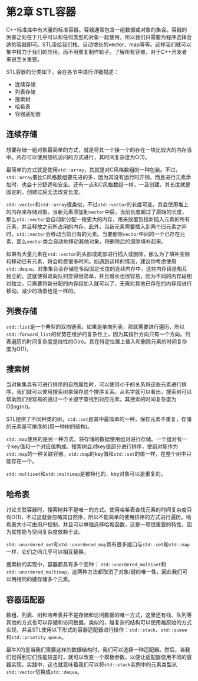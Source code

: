 # 第2章 STL容器

C++标准库中有大量的标准容器。容器通常包含一组数据或对象的集合。容器的厉害之处在于几乎可以和任何类型的对象一起使用，所以我们只需要为程序选择合适的容器即可。STL带给我们栈、自动增长的vector、map等等。这样我们就可以集中精力于我们的应用，而不用重复制作轮子。了解所有容器，对于C++开发者来说至关重要。

STL容器的分类如下，会在各节中进行详细描述：

- 连续存储
- 列表存储
- 搜索树
- 哈希表
- 容器适配器

## 连续存储

想要存储一组对象最简单的方式，就是将其一个接一个的存在一块比较大的内存当中。内存可以使用随机访问的方式进行，其时间复杂度为O(1)。

最简单的方式就是使用`std::array`，其就是对C风格数组的一种包装。不过，`std::array`要比C风格数组要先进的多，因为其没有运行时开销，而且进行元素添加时，也会十分舒适和安全。还有一点和C风格数组一样，一旦创建，其长度就是固定的，创建过后无法改变长度。

`std::vector`和`std::array`很类似，不过`std::vector`的长度可变。其会使用堆上的内存来存储对象。当新元素添加到`vector`中后，当前长度超过了原始的长度，那么`std::vector`会自动新分配一段更大的内存，用来放置包括新插入元素的所有元素，并且释放之前所占用的内存。此外，当新元素需要插入到两个旧元素之间时，`std::vector`会移动当前已有的元素。当要删除`vector`中间的一个已存在元素，那么`vector`类会自动地移动其他对象，将删除后的缝隙填补起来。

如果有大量元素在`std::vector`的头部或尾部进行插入或删除，那么为了填补空隙和移动已有元素，将会耗费很多时间。如遇到这样的情况，建议你考虑使用`std::deque`。对象集合会存储在多段固定长度的连续内存中，这些内存段是相互独立的。这就使得双向队列变得很简单，并且增长也很容易，因为不同的内存段相对独立，只需要将新分配的内存段加入就可以了，无需对其他已存在的内存段进行移动。减少的场景也是一样的。

## 列表存储

`std::list`是一个典型的双向链表。如果是单向列表，那就需要进行遍历，所以`std::forward_list`的优势在维护的复杂性上，因为其指针方向只有一个方向。列表遍历的时间复杂度是线性的O(n)。其在特定位置上插入和删除元素的时间复杂度为O(1)。

## 搜索树

当对象集具有可进行排序的自然属性时，可以使用小于的关系将这些元素进行排序，我们就可以使用搜索树来保存这个排序关系。从名字就可以看出，搜索树可以帮助我们很容易的通过一个关键字查找到对应元素，其搜索的时间复杂度为O(log(n))。

STL提供了不同种类的树，`std::set`是其中最简单的一种，保存元素不重复，存储的元素是可排序的(用一种树的结构)。

`std::map`使用的是另一种方式，将存储的数据使用组对进行存储。一个组对有一个key值和一个对应值构成。搜索树会对key值部分进行排序，使组对能作为`std::map`的一种关联容器。`std::map`的key值和`std::set`的值一样，在整个树中只能存在一个。

`std::multiset`和`std::multimap`是被特化的，key对象可以是重复的。

## 哈希表

讨论关联容器时，搜索树并不是唯一的方式。使用哈希表查找元素的时间复杂度只有O(1)，不过这就会忽略其自然序，所以不能简单的使用排序的方式进行遍历。哈希表大小可由用户控制，并且可以单独选择哈希函数，这是一项很重要的特性，因为其性能与空间复杂度依赖于此。

`std::unordered_set`和`std::unordered_map`具有很多接口与`std::set`和`std::map`一样，它们之间几乎可以相互替换。

搜索树的实现中，容器都具有多个变种： `std::unordered_multiset`和`std::unordered_multimap`，这两种方法都取消了对象/键的唯一性，因此我们可以用相同的键存储多个元素。

## 容器适配器

数组、列表、树和哈希表并不是存储和访问数据的唯一方式，这里还有栈、队列等其他的方式也可以存储和访问数据。类似的，越复杂的结构可以使用越原始的方式实现，并且STL使用以下形式的容器适配器进行操作：`std::stack`、`std::queue`和`std::priotity_queue`。

最牛X的是当我们需要这样的数据结构时，我们可以选择一种适配器。然后，当我们觉得到它们性能较差时，就可以改变一个模板参数，以便让适配器使用不同的容器实现。实践中，这也就意味着我们可以将`std::stack`实例中的元素类型从`std::vector`切换成`std::deque`。